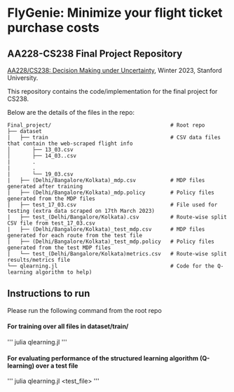 # FlyGenie: Minimize your flight ticket purchase costs
## AA228-CS238 Final Project Repository

[AA228/CS238: Decision Making under Uncertainty](https://aa228.stanford.edu), Winter 2023, Stanford University.

This repository contains the code/implementation for the final project for CS238.

Below are the details of the files in the repo:

    Final_project/                                      # Root repo
    ├── dataset  
    |   ├── train                                       # CSV data files that contain the web-scraped flight info
    │       ├── 13_03.csv               
    │       ├── 14_03..csv              
    |       .
    |       .
    |       └── 19_03.csv 
    |   ├── (Delhi/Bangalore/Kolkata)_mdp.csv           # MDP files generated after training
    |   ├── (Delhi/Bangalore/Kolkata)_mdp.policy        # Policy files generated from the MDP files
    |   ├── test_17_03.csv                              # File used for testing (extra data scraped on 17th March 2023)
    |   ├── test_(Delhi/Bangalore/Kolkata).csv          # Route-wise split CSV file from test_17_03.csv
    |   ├── (Delhi/Bangalore/Kolkata)_test_mdp.csv      # MDP files generated for each route from the test file
    |   ├── (Delhi/Bangalore/Kolkata)_test_mdp.policy   # Policy files generated from the test MDP files
    |   └── test_(Delhi/Bangalore/Kolkata)metrics.csv   # Route-wise split results/metrics file 
    └── qlearning.jl                                    # Code for the Q-learning algorithm to help)

## Instructions to run
Please run the following command from the root repo

#### For training over all files in dataset/train/
'''
julia qlearning.jl
'''

#### For evaluating performance of the structured learning algorithm (Q-learning) over a test file
'''
julia qlearning.jl <test_file>
'''

